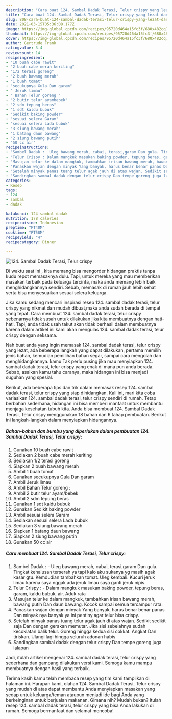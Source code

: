 ```yaml
---
description: "Cara buat 124. Sambal Dadak Terasi, Telur crispy yang lezat dan Mudah Dibuat"
title: "Cara buat 124. Sambal Dadak Terasi, Telur crispy yang lezat dan Mudah Dibuat"
slug: 808-cara-buat-124-sambal-dadak-terasi-telur-crispy-yang-lezat-dan-mudah-dibuat
date: 2021-03-15T05:36:08.177Z
image: https://img-global.cpcdn.com/recipes/95720d464a15fc3f/680x482cq70/124-sambal-dadak-terasi-telur-crispy-foto-resep-utama.jpg
thumbnail: https://img-global.cpcdn.com/recipes/95720d464a15fc3f/680x482cq70/124-sambal-dadak-terasi-telur-crispy-foto-resep-utama.jpg
cover: https://img-global.cpcdn.com/recipes/95720d464a15fc3f/680x482cq70/124-sambal-dadak-terasi-telur-crispy-foto-resep-utama.jpg
author: Gertrude Frank
ratingvalue: 3.4
reviewcount: 14
recipeingredient:
- "10 buah cabe rawit"
- "2 buah cabe merah keriting"
- "1/2 terasi goreng"
- "2 buah bawang merah"
- "1 buah tomat"
- "secukupnya Gula Dan garam"
- " Jeruk limau"
- " Bahan Telur goreng "
- "2 butir telur ayambebek"
- "2 sdm tepung beras"
- "1 sdt kaldu bubuk"
- "Sedikit baking powder"
- "sesuai selera Garam"
- "sesuai selera Lada bubuk"
- "3 siung bawang merah"
- "1 batang daun bawang"
- "2 siung bawang putih"
- "50 cc air"
recipeinstructions:
- "Sambel Dadak :  Uleg bawang merah, cabai, terasi,garam Dan gula. Tingkat kehalusan terserah ya tapi kalo aku sukanya yg masih agak kasar gtu. Kemdudian tambahkan tomat. Uleg kembali. Kucuri jeruk limau karena saya nggak ada jeruk limau saya ganti jeruk nipis."
- "Telur Crispy : Dalam mangkuk masukan baking powder, tepung beras, garam, kaldu bubuk, air. Aduk rata"
- "Masujan telur ke dalam mangkuk, tambahkan irisan bawang merah, bawang putih Dan daun bawang. Kocok sampai semua tercampur rata."
- "Panaskan wajan dengan minyak Yang banyak, harus benar benar panas Dan minyak nya banyak ya ini pentiny agar telur bisa crispy."
- "Setelah minyak panas tuang telur agak jauh di atas wajan. Sedikit sedikit saja Dan dengan gerakan memutar. Jika sisi sebelahnya sudah kecoklatan balik telur. Goreng hingga kedua sisi cokkat. Angkat Dan tiriskan. Ulangi lagi hingga seluruh adonan habis"
- "Sandingkan sambal dadak dengan telur crispy Dan tempe goreng juga lalapan"
categories:
- Resep
tags:
- 124
- sambal
- dadak

katakunci: 124 sambal dadak 
nutrition: 178 calories
recipecuisine: Indonesian
preptime: "PT40M"
cooktime: "PT58M"
recipeyield: "4"
recipecategory: Dinner

---
```



![124. Sambal Dadak Terasi, Telur crispy](https://img-global.cpcdn.com/recipes/95720d464a15fc3f/680x482cq70/124-sambal-dadak-terasi-telur-crispy-foto-resep-utama.jpg)

Di waktu  saat ini , kita memang bisa mengorder hidangan praktis tanpa kudu repot memasaknya dulu. Tapi, untuk mereka yang mau memberikan masakan terbaik pada keluarga tercinta, maka anda memang lebih baik menghidangkannya sendiri. Sebab, memasak di rumah jauh lebih sehat serta bisa menyesuaikan sesuai selera keluarga.

Jika kamu sedang mencari inspirasi resep 124. sambal dadak terasi, telur crispy yang nikmat dan mudah dibuat,maka anda sudah berada di tempat yang tepat. Cara membuat 124. sambal dadak terasi, telur crispy  sebenarnya tidak susah untuk dilakukan jika kita membuatnya dengan hati-hati. Tapi, anda tidak usah takut akan tidak berhasil dalam membuatnya 
karena dalam artikel ini kami akan mengulas 124. sambal dadak terasi, telur crispy dengan seksama.  



Nah buat anda yang ingin memasak 124. sambal dadak terasi, telur crispy yang lezat, ada beberapa langkah yang dapat dilakukan, pertama memilih jenis bahan, kemudian pemilihan bahan segar, sampai cara mengolah dan menghidangkannya. kamu Tak perlu pusing jika mau menyiapkan 124. sambal dadak terasi, telur crispy yang enak di mana pun anda berada. Sebab, asalkan kamu  tahu caranya, maka hidangan ini bisa menjadi suguhan yang spesial.

Berikut, ada beberapa tips dan trik dalam memasak resep 124. sambal dadak terasi, telur crispy yang siap dihidangkan. Kali ini, mari kita coba variasikan 124. sambal dadak terasi, telur crispy sendiri di rumah. Tetap berbahan sederhana, hidangan ini bisa memberi manfaat untuk membantu menjaga kesehatan tubuh kita. Anda bisa membuat 124. Sambal Dadak Terasi, Telur crispy menggunakan 18 bahan dan 6 tahap pembuatan. Berikut ini langkah-langkah dalam menyiapkan hidangannya.

<!--inarticleads1-->

##### Bahan-bahan dan bumbu yang diperlukan dalam pembuatan 124. Sambal Dadak Terasi, Telur crispy:

1. Gunakan 10 buah cabe rawit
1. Sediakan 2 buah cabe merah keriting
1. Sediakan 1/2 terasi goreng
1. Siapkan 2 buah bawang merah
1. Ambil 1 buah tomat
1. Gunakan secukupnya Gula Dan garam
1. Ambil  Jeruk limau
1. Ambil  Bahan Telur goreng :
1. Ambil 2 butir telur ayam/bebek
1. Ambil 2 sdm tepung beras
1. Gunakan 1 sdt kaldu bubuk
1. Gunakan Sedikit baking powder
1. Ambil sesuai selera Garam
1. Sediakan sesuai selera Lada bubuk
1. Sediakan 3 siung bawang merah
1. Siapkan 1 batang daun bawang
1. Siapkan 2 siung bawang putih
1. Gunakan 50 cc air




<!--inarticleads2-->

##### Cara membuat 124. Sambal Dadak Terasi, Telur crispy:

1. Sambel Dadak :  - Uleg bawang merah, cabai, terasi,garam Dan gula. Tingkat kehalusan terserah ya tapi kalo aku sukanya yg masih agak kasar gtu. Kemdudian tambahkan tomat. Uleg kembali. Kucuri jeruk limau karena saya nggak ada jeruk limau saya ganti jeruk nipis.
1. Telur Crispy : - Dalam mangkuk masukan baking powder, tepung beras, garam, kaldu bubuk, air. Aduk rata
1. Masujan telur ke dalam mangkuk, tambahkan irisan bawang merah, bawang putih Dan daun bawang. Kocok sampai semua tercampur rata.
1. Panaskan wajan dengan minyak Yang banyak, harus benar benar panas Dan minyak nya banyak ya ini pentiny agar telur bisa crispy.
1. Setelah minyak panas tuang telur agak jauh di atas wajan. Sedikit sedikit saja Dan dengan gerakan memutar. Jika sisi sebelahnya sudah kecoklatan balik telur. Goreng hingga kedua sisi cokkat. Angkat Dan tiriskan. Ulangi lagi hingga seluruh adonan habis
1. Sandingkan sambal dadak dengan telur crispy Dan tempe goreng juga lalapan




Jadi, itulah artikel mengenai  124. sambal dadak terasi, telur crispy  yang sederhana dan gampang dilakukan versi kami. Semoga kamu mampu membuatnya dengan hasil yang terbaik. 

Terima kasih kamu telah membaca resep yang tim kami tampilkan di halaman ini. Harapan kami, olahan  124. Sambal Dadak Terasi, Telur crispy yang mudah di atas dapat membantu Anda menyiapkan masakan yang sedap untuk keluarga/teman ataupun menjadi ide bagi Anda yang berkeinginan untuk berjualan makanan. Gimana nih? Mudah bukan? Itulah resep 124. sambal dadak terasi, telur crispy yang bisa Anda lakukan di rumah. Semoga bermanfaat dan selamat mencoba!

